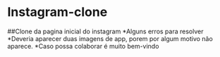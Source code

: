 # Instagram-clone
##Clone da pagina inicial do instagram
*Alguns erros para resolver
*Deveria aparecer duas imagens de app, porem por algum motivo não aparece.
*Caso possa colaborar é muito bem-vindo
